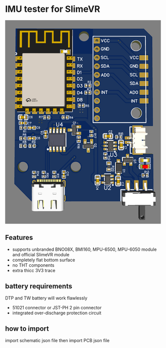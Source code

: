 # IMU tester for SlimeVR
![preview](https://github.com/wb1016/IMU-Tester/blob/main/pcb3dpreview.png?raw=true)
## Features
- supports unbranded BNO08X, BMI160, MPU-6500, MPU-6050 module and official SlimeVR module
- completely flat bottom surface
- no THT components
- extra thicc 3V3 trace

## battery requirements
DTP and TW battery will work flawlessly
- 51021 connector or JST-PH 2 pin connector
- integrated over-discharge protection circuit

## how to import
import schematic json file then import PCB json file